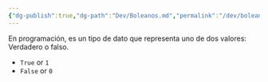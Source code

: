 ```yaml
---
{"dg-publish":true,"dg-path":"Dev/Boleanos.md","permalink":"/dev/boleanos/","created":"2024-06-10T17:37","updated":"2024-06-10T19:13"}
---
```


En programación, es un tipo de dato que representa uno de dos valores: Verdadero o falso.
- `True` or `1`
- `False` or `0`